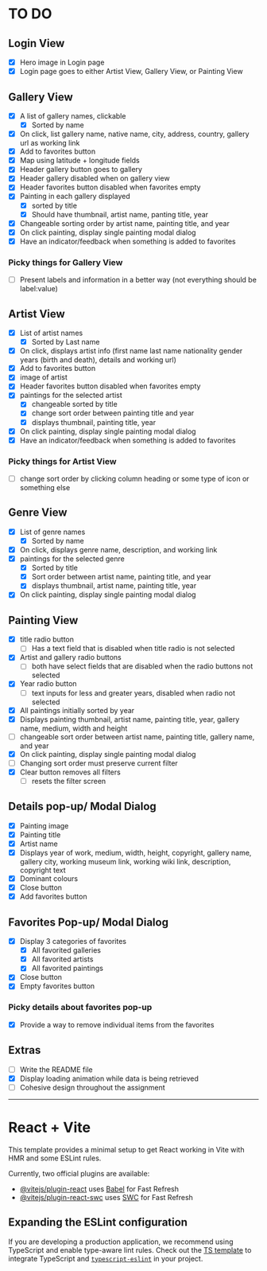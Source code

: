 # TO DO

## Login View

- [x] Hero image in Login page
- [x] Login page goes to either Artist View, Gallery View, or Painting View

## Gallery View

- [x] A list of gallery names, clickable
  - [x] Sorted by name
- [x] On click, list gallery name, native name, city, address, country, gallery url as working link
- [x] Add to favorites button
- [x] Map using latitude + longitude fields
- [x] Header gallery button goes to gallery
- [x] Header gallery disabled when on gallery view
- [x] Header favorites button disabled when favorites empty
- [x] Painting in each gallery displayed
  - [x] sorted by title
  - [x] Should have thumbnail, artist name, panting title, year
- [x] Changeable sorting order by artist name, painting title, and year
- [x] On click painting, display single painting modal dialog
- [x] Have an indicator/feedback when something is added to favorites

### Picky things for Gallery View

- [ ] Present labels and information in a better way (not everything should be label:value)

## Artist View

- [x] List of artist names
  - [x] Sorted by Last name
- [x] On click, displays artist info (first name last name nationality gender years (birth and death), details and working url)
- [x] Add to favorites button
- [x] image of artist
- [x] Header favorites button disabled when favorites empty
- [x] paintings for the selected artist
  - [x] changeable sorted by title
  - [x] change sort order between painting title and year
  - [x] displays thumbnail, painting title, year
- [x] On click painting, display single painting modal dialog
- [x] Have an indicator/feedback when something is added to favorites

### Picky things for Artist View

- [ ] change sort order by clicking column heading or some type of icon or something else

## Genre View

- [x] List of genre names
  - [x] Sorted by name
- [x] On click, displays genre name, description, and working link
- [x] paintings for the selected genre
  - [x] Sorted by title
  - [x] Sort order between artist name, painting title, and year
  - [x] displays thumbnail, artist name, painting title, year
- [x] On click painting, display single painting modal dialog

## Painting View

- [x] title radio button
  - [ ] Has a text field that is disabled when title radio is not selected
- [x] Artist and gallery radio buttons
  - [ ] both have select fields that are disabled when the radio buttons not selected
- [x] Year radio button
  - [ ] text inputs for less and greater years, disabled when radio not selected
- [x] All paintings initially sorted by year
- [x] Displays painting thumbnail, artist name, painting title, year, gallery name, medium, width and height
- [ ] changeable sort order between artist name, painting title, gallery name, and year
- [x] On click painting, display single painting modal dialog
- [ ] Changing sort order must preserve current filter
- [x] Clear button removes all filters
  - [ ] resets the filter screen

## Details pop-up/ Modal Dialog

- [x] Painting image
- [x] Painting title
- [x] Artist name
- [x] Displays year of work, medium, width, height, copyright, gallery name, gallery city, working museum link, working wiki link, description, copyright text
- [x] Dominant colours
- [x] Close button
- [x] Add favorites button

## Favorites Pop-up/ Modal Dialog

- [x] Display 3 categories of favorites
  - [x] All favorited galleries
  - [x] All favorited artists
  - [x] All favorited paintings
- [x] Close button
- [x] Empty favorites button

### Picky details about favorites pop-up

- [x] Provide a way to remove individual items from the favorites

## Extras

- [ ] Write the README file
- [x] Display loading animation while data is being retrieved
- [ ] Cohesive design throughout the assignment

---

# React + Vite

This template provides a minimal setup to get React working in Vite with HMR and some ESLint rules.

Currently, two official plugins are available:

- [@vitejs/plugin-react](https://github.com/vitejs/vite-plugin-react/blob/main/packages/plugin-react/README.md) uses [Babel](https://babeljs.io/) for Fast Refresh
- [@vitejs/plugin-react-swc](https://github.com/vitejs/vite-plugin-react-swc) uses [SWC](https://swc.rs/) for Fast Refresh

## Expanding the ESLint configuration

If you are developing a production application, we recommend using TypeScript and enable type-aware lint rules. Check out the [TS template](https://github.com/vitejs/vite/tree/main/packages/create-vite/template-react-ts) to integrate TypeScript and [`typescript-eslint`](https://typescript-eslint.io) in your project.
